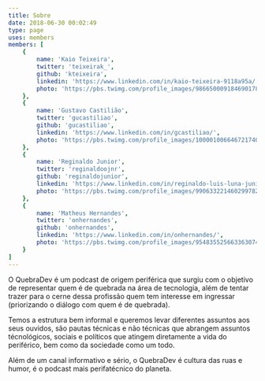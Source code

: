 ```yaml
---
title: Sobre
date: 2018-06-30 00:02:49
type: page
uses: members
members: [
    {
        name: 'Kaio Teixeira',
        twitter: 'teixeirak_',
        github: 'kteixeira',
        linkedin: 'https://www.linkedin.com/in/kaio-teixeira-9118a95a/',
        photo: 'https://pbs.twimg.com/profile_images/986650009184690178/b52h9Vjr_400x400.jpg'
    },
    {
        name: 'Gustavo Castilião',
        twitter: 'gucastiliao',
        github: 'gucastiliao',
        linkedin: 'https://www.linkedin.com/in/gcastiliao/',
        photo: 'https://pbs.twimg.com/profile_images/1000010066467217408/Pqjj7L6c_400x400.jpg'
    },
    {
        name: 'Reginaldo Junior',
        twitter: 'reginaldoojnr',
        github: 'reginaldojunior',
        linkedin: 'https://www.linkedin.com/in/reginaldo-luis-luna-junior-b26b4b79/',
        photo: 'https://pbs.twimg.com/profile_images/990633221460299782/WGL2g5Q6_400x400.jpg'
    },
    {
        name: 'Matheus Hernandes',
        twitter: 'onhernandes',
        github: 'onhernandes',
        linkedin: 'https://www.linkedin.com/in/onhernandes/',
        photo: 'https://pbs.twimg.com/profile_images/954835525663363074/GoLnIZ39_400x400.jpg'
    }
]
---
```


O QuebraDev é um podcast de origem periférica que surgiu com o objetivo de representar quem é de quebrada na área de tecnologia, além de tentar trazer para o cerne dessa profissão quem tem interesse em ingressar (priorizando o diálogo com quem é de quebrada).

Temos a estrutura bem informal e queremos levar diferentes assuntos aos seus ouvidos, são pautas técnicas e não técnicas que abrangem assuntos técnológicos, sociais e políticos que atingem diretamente a vida do periférico, bem como da sociedade como um todo.

Além de um canal informativo e sério, o QuebraDev é cultura das ruas e humor, é o podcast mais perifatécnico do planeta.